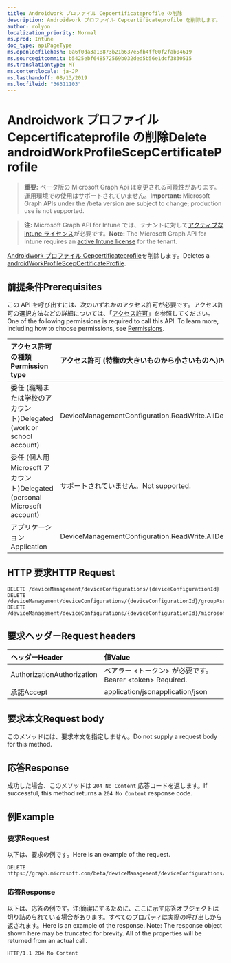 ```yaml
---
title: Androidwork プロファイル Cepcertificateprofile の削除
description: Androidwork プロファイル Cepcertificateprofile を削除します。
author: rolyon
localization_priority: Normal
ms.prod: Intune
doc_type: apiPageType
ms.openlocfilehash: 0a6f0da3a18873b21b637e5fb4ff00f2fab04619
ms.sourcegitcommit: b5425ebf648572569b032ded5b56e1dcf3830515
ms.translationtype: MT
ms.contentlocale: ja-JP
ms.lasthandoff: 08/13/2019
ms.locfileid: "36311103"
---
```

# <a name="delete-androidworkprofilescepcertificateprofile"></a><span data-ttu-id="95b16-103">Androidwork プロファイル Cepcertificateprofile の削除</span><span class="sxs-lookup"><span data-stu-id="95b16-103">Delete androidWorkProfileScepCertificateProfile</span></span>

> <span data-ttu-id="95b16-104">**重要:** ベータ版の Microsoft Graph Api は変更される可能性があります。運用環境での使用はサポートされていません。</span><span class="sxs-lookup"><span data-stu-id="95b16-104">**Important:** Microsoft Graph APIs under the /beta version are subject to change; production use is not supported.</span></span>

> <span data-ttu-id="95b16-105">**注:** Microsoft Graph API for Intune では、テナントに対して[アクティブな intune ライセンス](https://go.microsoft.com/fwlink/?linkid=839381)が必要です。</span><span class="sxs-lookup"><span data-stu-id="95b16-105">**Note:** The Microsoft Graph API for Intune requires an [active Intune license](https://go.microsoft.com/fwlink/?linkid=839381) for the tenant.</span></span>

<span data-ttu-id="95b16-106">[Androidwork プロファイル Cepcertificateprofile](../resources/intune-deviceconfig-androidworkprofilescepcertificateprofile.md)を削除します。</span><span class="sxs-lookup"><span data-stu-id="95b16-106">Deletes a [androidWorkProfileScepCertificateProfile](../resources/intune-deviceconfig-androidworkprofilescepcertificateprofile.md).</span></span>

## <a name="prerequisites"></a><span data-ttu-id="95b16-107">前提条件</span><span class="sxs-lookup"><span data-stu-id="95b16-107">Prerequisites</span></span>
<span data-ttu-id="95b16-p101">この API を呼び出すには、次のいずれかのアクセス許可が必要です。アクセス許可の選択方法などの詳細については、「[アクセス許可](/graph/permissions-reference)」を参照してください。</span><span class="sxs-lookup"><span data-stu-id="95b16-p101">One of the following permissions is required to call this API. To learn more, including how to choose permissions, see [Permissions](/graph/permissions-reference).</span></span>

|<span data-ttu-id="95b16-110">アクセス許可の種類</span><span class="sxs-lookup"><span data-stu-id="95b16-110">Permission type</span></span>|<span data-ttu-id="95b16-111">アクセス許可 (特権の大きいものから小さいものへ)</span><span class="sxs-lookup"><span data-stu-id="95b16-111">Permissions (from most to least privileged)</span></span>|
|:---|:---|
|<span data-ttu-id="95b16-112">委任 (職場または学校のアカウント)</span><span class="sxs-lookup"><span data-stu-id="95b16-112">Delegated (work or school account)</span></span>|<span data-ttu-id="95b16-113">DeviceManagementConfiguration.ReadWrite.All</span><span class="sxs-lookup"><span data-stu-id="95b16-113">DeviceManagementConfiguration.ReadWrite.All</span></span>|
|<span data-ttu-id="95b16-114">委任 (個人用 Microsoft アカウント)</span><span class="sxs-lookup"><span data-stu-id="95b16-114">Delegated (personal Microsoft account)</span></span>|<span data-ttu-id="95b16-115">サポートされていません。</span><span class="sxs-lookup"><span data-stu-id="95b16-115">Not supported.</span></span>|
|<span data-ttu-id="95b16-116">アプリケーション</span><span class="sxs-lookup"><span data-stu-id="95b16-116">Application</span></span>|<span data-ttu-id="95b16-117">DeviceManagementConfiguration.ReadWrite.All</span><span class="sxs-lookup"><span data-stu-id="95b16-117">DeviceManagementConfiguration.ReadWrite.All</span></span>|

## <a name="http-request"></a><span data-ttu-id="95b16-118">HTTP 要求</span><span class="sxs-lookup"><span data-stu-id="95b16-118">HTTP Request</span></span>
<!-- {
  "blockType": "ignored"
}
-->
``` http
DELETE /deviceManagement/deviceConfigurations/{deviceConfigurationId}
DELETE /deviceManagement/deviceConfigurations/{deviceConfigurationId}/groupAssignments/{deviceConfigurationGroupAssignmentId}/deviceConfiguration
DELETE /deviceManagement/deviceConfigurations/{deviceConfigurationId}/microsoft.graph.windowsDomainJoinConfiguration/networkAccessConfigurations/{deviceConfigurationId}
```

## <a name="request-headers"></a><span data-ttu-id="95b16-119">要求ヘッダー</span><span class="sxs-lookup"><span data-stu-id="95b16-119">Request headers</span></span>
|<span data-ttu-id="95b16-120">ヘッダー</span><span class="sxs-lookup"><span data-stu-id="95b16-120">Header</span></span>|<span data-ttu-id="95b16-121">値</span><span class="sxs-lookup"><span data-stu-id="95b16-121">Value</span></span>|
|:---|:---|
|<span data-ttu-id="95b16-122">Authorization</span><span class="sxs-lookup"><span data-stu-id="95b16-122">Authorization</span></span>|<span data-ttu-id="95b16-123">ベアラー &lt;トークン&gt; が必要です。</span><span class="sxs-lookup"><span data-stu-id="95b16-123">Bearer &lt;token&gt; Required.</span></span>|
|<span data-ttu-id="95b16-124">承諾</span><span class="sxs-lookup"><span data-stu-id="95b16-124">Accept</span></span>|<span data-ttu-id="95b16-125">application/json</span><span class="sxs-lookup"><span data-stu-id="95b16-125">application/json</span></span>|

## <a name="request-body"></a><span data-ttu-id="95b16-126">要求本文</span><span class="sxs-lookup"><span data-stu-id="95b16-126">Request body</span></span>
<span data-ttu-id="95b16-127">このメソッドには、要求本文を指定しません。</span><span class="sxs-lookup"><span data-stu-id="95b16-127">Do not supply a request body for this method.</span></span>

## <a name="response"></a><span data-ttu-id="95b16-128">応答</span><span class="sxs-lookup"><span data-stu-id="95b16-128">Response</span></span>
<span data-ttu-id="95b16-129">成功した場合、このメソッドは `204 No Content` 応答コードを返します。</span><span class="sxs-lookup"><span data-stu-id="95b16-129">If successful, this method returns a `204 No Content` response code.</span></span>

## <a name="example"></a><span data-ttu-id="95b16-130">例</span><span class="sxs-lookup"><span data-stu-id="95b16-130">Example</span></span>

### <a name="request"></a><span data-ttu-id="95b16-131">要求</span><span class="sxs-lookup"><span data-stu-id="95b16-131">Request</span></span>
<span data-ttu-id="95b16-132">以下は、要求の例です。</span><span class="sxs-lookup"><span data-stu-id="95b16-132">Here is an example of the request.</span></span>
``` http
DELETE https://graph.microsoft.com/beta/deviceManagement/deviceConfigurations/{deviceConfigurationId}
```

### <a name="response"></a><span data-ttu-id="95b16-133">応答</span><span class="sxs-lookup"><span data-stu-id="95b16-133">Response</span></span>
<span data-ttu-id="95b16-p102">以下は、応答の例です。注:簡潔にするために、ここに示す応答オブジェクトは切り詰められている場合があります。すべてのプロパティは実際の呼び出しから返されます。</span><span class="sxs-lookup"><span data-stu-id="95b16-p102">Here is an example of the response. Note: The response object shown here may be truncated for brevity. All of the properties will be returned from an actual call.</span></span>
``` http
HTTP/1.1 204 No Content
```







